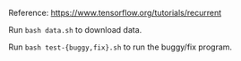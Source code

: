 Reference: https://www.tensorflow.org/tutorials/recurrent

Run `bash data.sh` to download data.

Run `bash test-{buggy,fix}.sh` to run the buggy/fix program.
